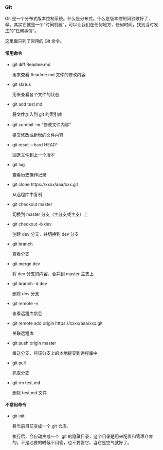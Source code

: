 ### Git

Git 是一个分布式版本控制系统。什么是分布式，什么是版本控制问谷歌好了，😁。其实它就是一个“时间机器”，可以让我们在任何地方，任何时间，找到当时发生的“任何事情”。

这里面只列了常用的 Git 命令。

#### 常用命令

- git diff Readme.md

  用来查看 Readme.md 文件的修改内容

- git status

  用来查看各个文件的状态

- git add test.md

  将文件加入到 git 的索引库

- git commit -m "修改文件内容"

  提交修改或新增的文件内容

- git reset --hard HEAD^

  回退文件到上一个版本

- git log

  查看历史操作记录

- git clone https://xxxx/aaa/xxx.git

  从远程库中复制

- git checkout master

  切换到 master 分支（主分支或主支）上

- git checkout -b dev

  创建 dev 分支，并切换到 dev 分支

- git branch

  查看分支

- git merge dev

  将 dev 分支的内容，合并到 master 主支上

- git branch -d dev

  删除 dev 分支

- git remote -v

  查看远程库信息

- git remote add origin https://xxxx/aaa/xxx.git

  关联远程库

- git push origin master

  推送分支，将该分支上的本地提交到远程库中

- git pull

  抓取分支

- git rm test.md

  删除 test.md 文件

#### 不常用命令

- git init

  将当前目前变成一个 git 仓库。

  执行后，会自动生成一个 .git 的隐藏目录，这个目录是用来配置和管理仓库的，不是必要的时候不用管，也不要管它，当它是空气就好了。